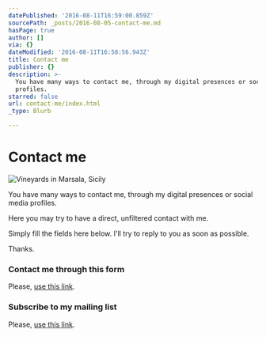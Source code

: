```yaml
---
datePublished: '2016-08-11T16:59:00.859Z'
sourcePath: _posts/2016-08-05-contact-me.md
hasPage: true
author: []
via: {}
dateModified: '2016-08-11T16:58:56.943Z'
title: Contact me
publisher: {}
description: >-
  You have many ways to contact me, through my digital presences or social media
  profiles.
starred: false
url: contact-me/index.html
_type: Blurb

---
```

# Contact me
![Vineyards in Marsala, Sicily](https://the-grid-user-content.s3-us-west-2.amazonaws.com/091f80b7-62d1-49b9-bbf8-b06c96ae20c7.jpg)

You have many ways to contact me, through my digital presences or social media profiles.

Here you may try to have a direct, unfiltered contact with me.

Simply fill the fields here below. I'll try to reply to you as soon as possible.

Thanks.

### Contact me through this form

Please, [use this link][0].

### Subscribe to my mailing list

Please, [use this link][1].

[0]: https://giampieronadali.typeform.com/to/pseE36
[1]: http://eepurl.com/caXriL